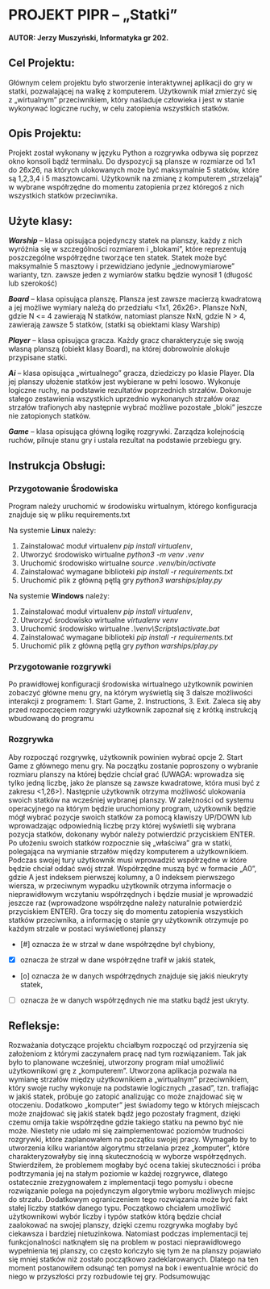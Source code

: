 # PROJEKT PIPR – „Statki”

#### AUTOR: Jerzy Muszyński, Informatyka gr 202.
## Cel Projektu:
Głównym celem projektu było stworzenie interaktywnej aplikacji do gry w statki, pozwalającej na walkę z komputerem. Użytkownik miał zmierzyć się z „wirtualnym” przeciwnikiem, który naśladuje człowieka i jest w stanie wykonywać logiczne ruchy, w celu zatopienia wszystkich statków.

## Opis Projektu:
Projekt został wykonany w języku Python a rozgrywka odbywa się poprzez okno konsoli bądź terminalu. Do dyspozycji są plansze w rozmiarze od 1x1 do 26x26, na których ulokowanych może być maksymalnie 5 statków, które są 1,2,3,4 i 5 masztowcami. Użytkownik na zmianę z komputerem „strzelają” w wybrane współrzędne do momentu zatopienia przez któregoś z nich wszystkich statków przeciwnika.

## Użyte klasy:
***Warship*** – klasa opisująca pojedynczy statek na planszy, każdy z nich wyróżnia się w szczególności rozmiarem i „blokami”, które reprezentują poszczególne współrzędne tworzące ten statek. Statek może być maksymalnie 5 masztowy i przewidziano jedynie „jednowymiarowe” warianty, tzn. zawsze jeden z wymiarów statku będzie wynosił 1 (długość lub szerokość)

***Board*** – klasa opisująca planszę. Plansza jest zawsze macierzą kwadratową a jej możliwe wymiary należą do przedziału <1x1, 26x26>. Plansze NxN, gdzie N <= 4 zawierają N statków, natomiast plansze NxN, gdzie N > 4, zawierają zawsze 5 statków, (statki są obiektami klasy Warship)

***Player*** – klasa opisująca gracza. Każdy gracz charakteryzuje się swoją własną planszą (obiekt klasy Board), na której dobrowolnie alokuje przypisane statki.

***Ai*** – klasa opisująca „wirtualnego” gracza, dziedziczy po klasie Player. Dla jej planszy ułożenie statków jest wybierane w pełni losowo. Wykonuje logiczne ruchy, na podstawie rezultatów poprzednich strzałów. Dokonuje stałego zestawienia wszystkich uprzednio wykonanych strzałów oraz strzałów trafionych aby następnie wybrać możliwe pozostałe „bloki” jeszcze nie zatopionych statków.

***Game*** – klasa opisująca główną logikę rozgrywki. Zarządza kolejnością ruchów, pilnuje stanu gry i ustala rezultat na podstawie przebiegu gry.

## Instrukcja Obsługi:

### Przygotowanie Środowiska
Program należy uruchomić w środowisku wirtualnym, którego konfiguracja znajduje się w pliku requirements.txt

Na systemie **Linux** należy:
1. Zainstalować moduł virtualenv _pip install virtualenv_,
2. Utworzyć środowisko wirtualne _python3 -m venv .venv_
3. Uruchomić środowisko wirtualne _source .venv/bin/activate_
4. Zainstalować wymagane biblioteki _pip install -r requirements.txt_
5. Uruchomić plik z główną pętlą gry _python3 warships/play.py_

Na systemie **Windows** należy:
1. Zainstalować moduł virtualenv _pip install virtualenv_,
2. Utworzyć środowisko wirtualne _virtualenv venv_
3. Uruchomić środowisko wirtualne _.\venv\Scripts\activate.bat_
4. Zainstalować wymagane biblioteki _pip install -r requirements.txt_
5. Uruchomić plik z główną pętlą gry _python warships/play.py_

### Przygotowanie rozgrywki
Po prawidłowej konfiguracji środowiska wirtualnego użytkownik powinien zobaczyć główne menu gry, na którym wyświetlą się 3 dalsze możliwości interakcji z programem: 1. Start Game, 2. Instructions, 3. Exit. Zaleca się aby przed rozpoczęciem rozgrywki użytkownik zapoznał się z krótką instrukcją wbudowaną do programu

### Rozgrywka
Aby rozpocząć rozgrywkę, użytkownik powinien wybrać opcje 2. Start Game z głównego menu gry. Na początku zostanie poproszony o wybranie rozmiaru planszy na której będzie chciał grać (UWAGA: wprowadza się tylko jedną liczbę, jako że plansze są zawsze kwadratowe, która musi być z zakresu <1,26>). Następnie użytkownik otrzyma możliwość ulokowania swoich statków na wcześniej wybranej planszy. W zależności od systemu operacyjnego na którym będzie uruchomiony program, użytkownik będzie mógł wybrać pozycje swoich statków za pomocą klawiszy UP/DOWN lub wprowadzając odpowiednią liczbę przy której wyświetli się wybrana pozycja statków, dokonany wybór należy potwierdzić przyciskiem ENTER. Po ułożeniu swoich statków rozpocznie się „właściwa” gra w statki, polegająca na wymianie strzałów między komputerem a użytkownikiem. Podczas swojej tury użytkownik musi wprowadzić współrzędne w które będzie chciał oddać swój strzał. Współrzędne muszą być w formacie „A0”, gdzie A jest indeksem pierwszej kolumny, a 0 indeksem pierwszego wiersza, w przeciwnym wypadku użytkownik otrzyma informacje o nieprawidłowym wczytaniu współrzędnych i będzie musiał je wprowadzić jeszcze raz (wprowadzone współrzędne należy naturalnie potwierdzić przyciskiem ENTER). Gra toczy się do momentu zatopienia wszystkich statków przeciwnika, a informację o stanie gry użytkownik otrzymuje po każdym strzale w postaci wyświetlonej planszy

 - [#] oznacza że w strzał w dane współrzędne był chybiony,
 - [x] oznacza że strzał w dane współrzędne trafił w jakiś statek,
 - [o] oznacza że w danych współrzędnych znajduje się jakiś nieukryty statek,
 - [ ] oznacza że w danych współrzędnych nie ma statku bądź jest ukryty.


## Refleksje:
Rozważania dotyczące projektu chciałbym rozpocząć od przyjrzenia się założeniom z którymi zaczynałem pracę nad tym rozwiązaniem. Tak jak było to planowane wcześniej, utworzony program miał umożliwić użytkownikowi grę z „komputerem”. Utworzona aplikacja pozwala na wymianę strzałów między użytkownikiem a „wirtualnym” przeciwnikiem, który swoje ruchy wykonuje na podstawie logicznych „zasad”, tzn. trafiając w jakiś statek, próbuje go zatopić analizując co może znajdować się w otoczeniu. Dodatkowo „komputer” jest świadomy tego w których miejscach może znajdować się jakiś statek bądź jego pozostały fragment, dzięki czemu omija takie współrzędne gdzie takiego statku na pewno być nie może. Niestety nie udało mi się zaimplementować poziomów trudności rozgrywki, które zaplanowałem na początku swojej pracy. Wymagało by to utworzenia kilku wariantów algorytmu strzelania przez „komputer”, które charakteryzowałyby się inną skutecznością w wyborze współrzędnych. Stwierdziłem, że problemem mogłaby być ocena takiej skuteczności i próba podtrzymania jej na stałym poziomie w każdej rozgrywce, dlatego ostatecznie zrezygnowałem z implementacji tego pomysłu i obecne rozwiązanie polega na pojedynczym algorytmie wyboru możliwych miejsc do strzału. Dodatkowym ograniczeniem tego rozwiązania może być fakt stałej liczby statków danego typu. Początkowo chciałem umożliwić użytkownikowi wybór liczby i typów statków którą będzie chciał zaalokować na swojej planszy, dzięki czemu rozgrywka mogłaby być ciekawsza i bardziej nietuzinkowa. Natomiast podczas implementacji tej funkcjonalności natknąłem się na problem w postaci nieprawidłowego wypełnienia tej planszy, co często kończyło się tym że na planszy pojawiało się mniej statków niż zostało początkowo zadeklarowanych. Dlatego na ten moment postanowiłem odsunąć ten pomysł na bok i ewentualnie wrócić do niego w przyszłości przy rozbudowie tej gry. Podsumowując